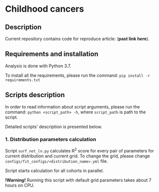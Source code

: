 # Childhood cancers

## Description
Current repository contains code for reproduce article: (**past link here**).

## Requirements and installation
Analysis is done with Python 3.7.

To install all the requirements, please run the command:
`pip install -r requirements.txt`

## Scripts description
In order to read information about script arguments,
please run the command:
`python <script_path> -h`, where `script_path` is path to the script.

Detailed scripts' description is presented below.

### 1. Distribution parameters calculation

Script `surf_not_ln.py` calculates R<sup>2</sup> score for every pair of parameters
for current distribution and current grid.
To change the grid, please change `configs/fit_configs/<distribution_name>.yml` file.

Script starts calculation for all cohorts in parallel.

**!Warning!** Running this script with default grid parameters takes about 7 hours on CPU.
